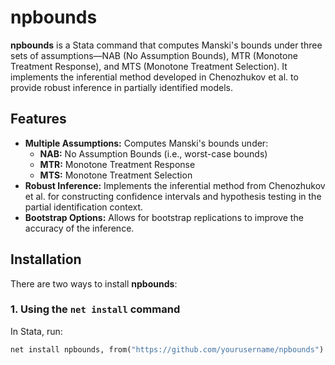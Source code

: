 # npbounds

**npbounds** is a Stata command that computes Manski's bounds under three sets of assumptions—NAB (No Assumption Bounds), MTR (Monotone Treatment Response), and MTS (Monotone Treatment Selection). It implements the inferential method developed in Chenozhukov et al. to provide robust inference in partially identified models.

## Features

- **Multiple Assumptions:** Computes Manski's bounds under:
  - **NAB:** No Assumption Bounds (i.e., worst-case bounds)
  - **MTR:** Monotone Treatment Response
  - **MTS:** Monotone Treatment Selection
- **Robust Inference:** Implements the inferential method from Chenozhukov et al. for constructing confidence intervals and hypothesis testing in the partial identification context.
- **Bootstrap Options:** Allows for bootstrap replications to improve the accuracy of the inference.

## Installation

There are two ways to install **npbounds**:

### 1. Using the `net install` command

In Stata, run:
```stata
net install npbounds, from("https://github.com/yourusername/npbounds")
